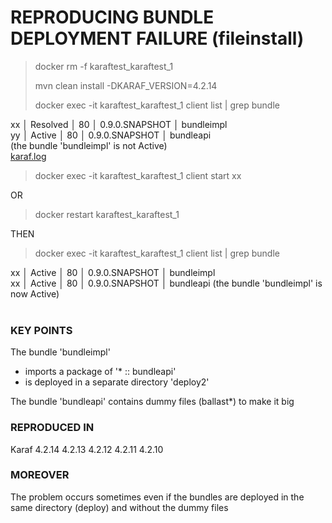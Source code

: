 # REPRODUCING BUNDLE DEPLOYMENT FAILURE (fileinstall)

> docker rm -f karaftest_karaftest_1
>
> mvn clean install -DKARAF_VERSION=4.2.14
>
> docker exec -it karaftest_karaftest_1 client list | grep bundle
>
xx │ Resolved │ 80 │ 0.9.0.SNAPSHOT │ bundleimpl<br>
yy │ Active │ 80 │ 0.9.0.SNAPSHOT │ bundleapi<br>
(the bundle 'bundleimpl' is not Active)<br>
[karaf.log](./karaf.log)

> docker exec -it karaftest_karaftest_1 client start xx
>
OR
> docker restart karaftest_karaftest_1
>
THEN
> docker exec -it karaftest_karaftest_1 client list | grep bundle
>
xx │ Active │ 80 │ 0.9.0.SNAPSHOT │ bundleimpl<br>
xx │ Active │ 80 │ 0.9.0.SNAPSHOT │ bundleapi
(the bundle 'bundleimpl' is now Active)<br>
<br>

### KEY POINTS

The bundle 'bundleimpl'

- imports a package of '* :: bundleapi'
- is deployed in a separate directory 'deploy2'

The bundle 'bundleapi' contains dummy files (ballast*) to make it big

### REPRODUCED IN

Karaf 4.2.14 4.2.13 4.2.12 4.2.11 4.2.10

### MOREOVER

The problem occurs sometimes even if the bundles are deployed in the same directory (deploy) and without the dummy files


